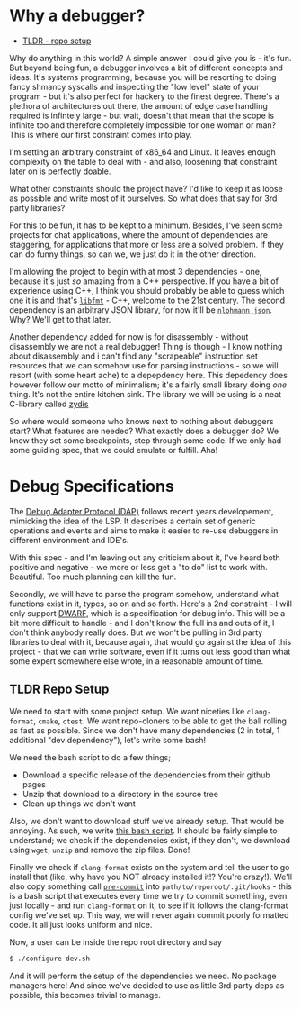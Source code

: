 # Why a debugger?

- [TLDR - repo setup](#tldr)

Why do anything in this world? A simple answer I could give you is - it's fun. But beyond being fun, a debugger involves a bit of different concepts and ideas. It's systems programming, because you will be resorting to doing fancy shmancy syscalls and inspecting the "low level" state of your program - but it's also perfect for hackery to the finest degree. There's a plethora of architectures out there, the amount of edge case handling required is infintely large - but wait, doesn't that mean that the scope is infinite too and therefore completely impossible for one woman or man? This is where our first constraint comes into play.

I'm setting an arbitrary constraint of x86_64 and Linux. It leaves enough complexity on the table to deal with - and also, loosening that constraint later on is perfectly doable.

What other constraints should the project have? I'd like to keep it as loose as possible and write most of it ourselves. So what does that say for 3rd party libraries?

For this to be fun, it has to be kept to a minimum. Besides, I've seen some projects for chat applications, where the amount of dependencies are staggering, for applications that more or less are a solved problem. If they can do funny things, so can we, we just do it in the other direction.

I'm allowing the project to begin with at most 3 dependencies - one, because it's just _so_ amazing from a C++ perspective. If you have a bit of experience using C++, I think you should probably be able to guess which one it is and that's [`libfmt`](https://fmt.dev/latest/index.html) - C++, welcome to the 21st century. The second dependency is an arbitrary JSON library, for now it'll be [`nlohmann_json`](https://json.nlohmann.me/). Why? We'll get to that later.

Another dependency added for now is for disassembly - without disassembly we are not a real debugger! Thing is though - I know nothing about disassembly and i can't find any "scrapeable" instruction set resources that we can somehow use for parsing instructions - so we will resort (with some heart ache) to a depepdency here. This depedency does however follow our motto of minimalism; it's a fairly small library doing _one_ thing. It's not the entire kitchen sink. The library we will be using is a neat C-library called [zydis](https://github.com/zyantific/zydis)

So where would someone who knows next to nothing about debuggers start? What features are needed? What exactly does a debugger do? We know they set some breakpoints, step through some code. If we only had some guiding spec, that we could emulate or fulfill. Aha!

# Debug Specifications

The [Debug Adapter Protocol (DAP)](https://microsoft.github.io/debug-adapter-protocol/overview) follows recent years developement, mimicking
the idea of the LSP. It describes a certain set of generic operations and events and aims to make it easier to re-use debuggers in different environment and IDE's.

With this spec - and I'm leaving out any criticism about it, I've heard both positive and negative - we more or less get a "to do" list to work with. Beautiful. Too much planning can kill the fun.

Secondly, we will have to parse the program somehow, understand what functions exist in it, types, so on and so forth. Here's a 2nd constraint - I will only support [DWARF](https://dwarfstd.org/), which is a specification for debug info. This will be a bit more difficult to handle - and I don't know the full ins and outs of it, I don't think anybody really does. But we won't be pulling in 3rd party libraries to deal with it, because again, that would go against the idea of this project - that we can write software, even if it turns out less good than what some expert somewhere else wrote, in a reasonable amount of time.

## TLDR Repo Setup

We need to start with some project setup. We want niceties like `clang-format`, `cmake`, `ctest`. We want repo-cloners to be able to get the ball rolling as fast as possible. Since we don't have many dependencies (2 in total, 1 additional "dev dependency"), let's write some bash!

We need the bash script to do a few things;

- Download a specific release of the dependencies from their github pages
- Unzip that download to a directory in the source tree
- Clean up things we don't want

Also, we don't want to download stuff we've already setup. That would be annoying. As such, we write [this bash script](../configure-dev.sh). It should be fairly simple to understand; we check if the dependencies exist, if they don't, we download using `wget`, `unzip` and remove the zip files. Done!

Finally we check if `clang-format` exists on the system and tell the user to go install that (like, why have you NOT already installed it!? You're crazy!). We'll also copy something call [`pre-commit`](../setup/pre-commit) into `path/to/reporoot/.git/hooks` - this is a bash script that executes every time we try to commit something, even just locally - and run `clang-format` on it, to see if it follows the clang-format config we've set up. This way, we will never again commit poorly formatted code. It all just looks uniform and nice.

Now, a user can be inside the repo root directory and say

```bash
$ ./configure-dev.sh
```

And it will perform the setup of the dependencies we need. No package managers here! And since we've decided to use as little 3rd party deps as possible, this becomes trivial to manage.

